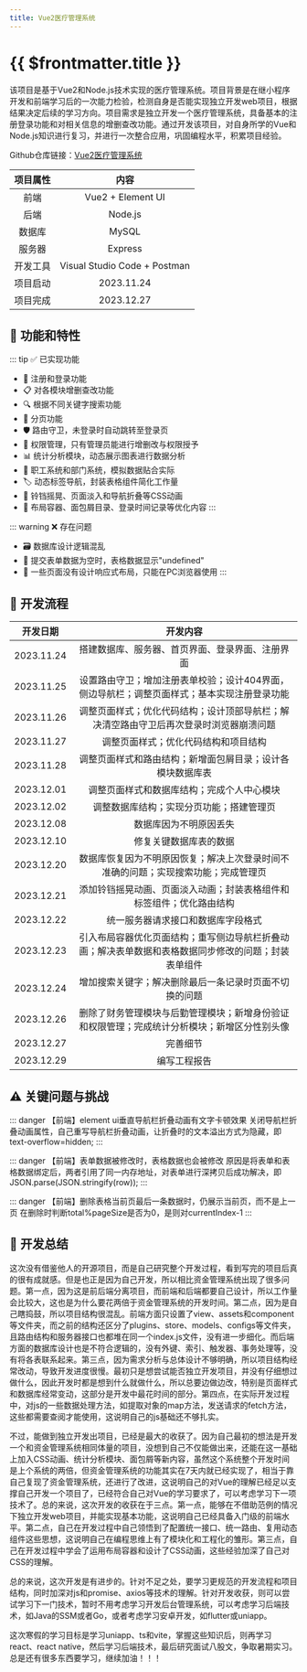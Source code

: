 ```yaml
---
title: Vue2医疗管理系统
---
```


# {{ $frontmatter.title }}

该项目是基于Vue2和Node.js技术实现的医疗管理系统。项目背景是在继小程序开发和前端学习后的一次能力检验，检测自身是否能实现独立开发web项目，根据结果决定后续的学习方向。项目需求是独立开发一个医疗管理系统，具备基本的注册登录功能和对相关信息的增删查改功能。通过开发该项目，对自身所学的Vue和Node.js知识进行复习，并进行一次整合应用，巩固编程水平，积累项目经验。

Github仓库链接：[Vue2医疗管理系统](https://github.com/l-204/Vue2-MedicalSystem)

|   项目属性   |          内容              |
| :------: | :--------------------------: |
|   前端   |      Vue2  + Element UI      |
|   后端   |           Node.js            |
|  数据库  |            MySQL             |
|  服务器  |           Express            |
| 开发工具 | Visual Studio Code + Postman |
| 项目启动 |          2023.11.24          |
| 项目完成 |          2023.12.27          |

## 🎯 功能和特性

::: tip ✅ 已实现功能
- 🚪 注册和登录功能
- 📋 对各模块增删查改功能
- 🔍 根据不同关键字搜索功能
- 📄 分页功能
- 🛡️ 路由守卫，未登录时自动跳转至登录页
- 👮 权限管理，只有管理员能进行增删改与权限授予
- 📊 统计分析模块，动态展示图表进行数据分析
- 👥 职工系统和部门系统，模拟数据贴合实际
- 🏷️ 动态标签导航，封装表格组件简化工作量
- 🎨 铃铛摇晃、页面淡入和导航折叠等CSS动画
- 🧩 布局容器、面包屑目录、登录时间记录等优化内容
:::

::: warning ❌ 存在问题
- 🗃️ 数据库设计逻辑混乱
- 🐛 提交表单数据为空时，表格数据显示"undefined"
- 📱 一些页面没有设计响应式布局，只能在PC浏览器使用
:::

## 📅 开发流程

|  开发日期  |                           开发内容                           |
| :--------: | :----------------------------------------------------------: |
| 2023.11.24 |       搭建数据库、服务器、首页界面、登录界面、注册界面       |
| 2023.11.25 | 设置路由守卫；增加注册表单校验；设计404界面，侧边导航栏；调整页面样式；基本实现注册登录功能 |
| 2023.11.26 | 调整页面样式；优化代码结构；设计顶部导航栏；解决清空路由守卫后再次登录时浏览器崩溃问题 |
| 2023.11.27 |             调整页面样式；优化代码结构和项目结构             |
| 2023.11.28 |  调整页面样式和路由结构；新增面包屑目录；设计各模块数据库表  |
| 2023.12.01 |          调整页面样式和数据库结构；完成个人中心模块          |
| 2023.12.02 |           调整数据库结构；实现分页功能；搭建管理页           |
| 2023.12.08 |                    数据库因为不明原因丢失                    |
| 2023.12.10 |                    修复关键数据库表的数据                    |
| 2023.12.20 | 数据库恢复因为不明原因恢复；解决上次登录时间不准确的问题；实现搜索功能；完成管理页 |
| 2023.12.21 | 添加铃铛摇晃动画、页面淡入动画；封装表格组件和标签组件；优化路由结构 |
| 2023.12.22 |              统一服务器请求接口和数据库字段格式              |
| 2023.12.23 | 引入布局容器优化页面结构；重写侧边导航栏折叠动画；解决表单数据和表格数据同步修改的问题；封装表单组件 |
| 2023.12.24 |    增加搜索关键字；解决删除最后一条记录时页面不切换的问题    |
| 2023.12.26 | 删除了财务管理模块与后勤管理模块；新增身份验证和权限管理；完成统计分析模块；新增区分性别头像 |
| 2023.12.27 |                           完善细节                           |
| 2023.12.29 |                         编写工程报告                         |


## ⚠️ 关键问题与挑战

::: danger 【前端】element ui垂直导航栏折叠动画有文字卡顿效果
关闭导航栏折叠动画属性，自己重写导航栏折叠动画，让折叠时的文本溢出方式为隐藏，即text-overflow=hidden;
:::

::: danger 【前端】表单数据被修改时，表格数据也会被修改
原因是将表单和表格数据绑定后，两者引用了同一内存地址，对表单进行深拷贝后成功解决，即 JSON.parse(JSON.stringify(row));
:::

::: danger 【前端】删除表格当前页最后一条数据时，仍展示当前页，而不是上一页
在删除时判断total%pageSize是否为0，是则对currentIndex-1
:::


## 📝 开发总结

这次没有借鉴他人的开源项目，而是自己研究整个开发过程，看到写完的项目后真的很有成就感。但是也正是因为自己开发，所以相比资金管理系统出现了很多问题。第一点，因为这是前后端分离项目，而前端和后端都要自己设计，所以工作量会比较大，这也是为什么要花两倍于资金管理系统的开发时间。第二点，因为是自己瞎捣鼓，所以项目结构很混乱。前端方面只设置了view、assets和component等文件夹，而之前的结构还区分了plugins、store、models、configs等文件夹，且路由结构和服务器接口也都堆在同一个index.js文件，没有进一步细化。而后端方面的数据库设计也是不符合逻辑的，没有外键、索引、触发器、事务处理等，没有将各表联系起来。第三点，因为需求分析与总体设计不够明确，所以项目结构经常改动，导致开发进度很慢。最初只是想尝试能否独立开发项目，并没有仔细想过做什么，因此开发时都是想到什么就做什么，所以总要边做边改，特别是页面样式和数据库经常变动，这部分是开发中最花时间的部分。第四点，在实际开发过程中，对js的一些数据处理方法，如提取对象的map方法，发送请求的fetch方法，这些都需要查阅才能使用，这说明自己的js基础还不够扎实。

不过，能做到独立开发出项目，已经是最大的收获了。因为自己最初的想法是开发一个和资金管理系统相同体量的项目，没想到自己不仅能做出来，还能在这一基础上加入CSS动画、统计分析模块、面包屑等新内容，虽然这个系统整个开发时间是上个系统的两倍，但资金管理系统的功能其实在7天内就已经实现了，相当于靠自己复现了资金管理系统，还进行了改进，这说明自己的对Vue的理解已经足以支撑自己开发一个项目了，已经符合自己对Vue的学习要求了，可以考虑学习下一项技术了。总的来说，这次开发的收获在于三点。第一点，能够在不借助范例的情况下独立开发web项目，并能实现基本功能，这说明自己已经具备入门级的前端水平。第二点，自己在开发过程中自己领悟到了配置统一接口、统一路由、复用动态组件这些思想，这说明自己在编程思维上有了模块化和工程化的雏形。第三点，自己在开发过程中学会了运用布局容器和设计了CSS动画，这些经验加深了自己对CSS的理解。

总的来说，这次开发是有进步的。针对不足之处，要学习更规范的开发流程和项目结构，同时加深对js和promise、axios等技术的理解。针对开发收获，则可以尝试学习下一门技术，暂时不用考虑学习开发后台管理系统，可以考虑学习后端技术，如Java的SSM或者Go，或者考虑学习安卓开发，如flutter或uniapp。

这次寒假的学习目标是学习uniapp、ts和vite，掌握这些知识后，则再学习react、react native，然后学习后端技术，最后研究面试八股文，争取暑期实习。总是还有很多东西要学习，继续加油！！！